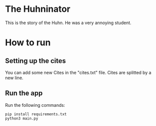# The Huhninator

This is the story of the Huhn. He was a very annoying student.

# How to run
## Setting up the cites
You can add some new Cites in the "cites.txt" file. Cites are splitted by a new line.
## Run the app
Run the following commands:
```
pip install requirements.txt
python3 main.py
```
